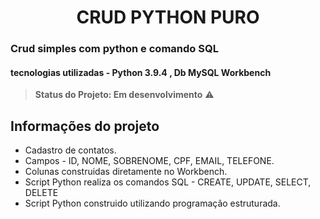 <h1 align="center"> CRUD PYTHON PURO </>

### Crud simples com python e comando SQL
#### tecnologias utilizadas - Python 3.9.4 , Db MySQL Workbench

> __Status do Projeto: Em desenvolvimento__ ⚠️

## Informações do projeto 

+ Cadastro de contatos.
+ Campos - ID, NOME, SOBRENOME, CPF, EMAIL, TELEFONE.
+ Colunas construidas diretamente no Workbench.
+ Script Python realiza os comandos SQL - CREATE, UPDATE, SELECT, DELETE
+ Script Python construido utilizando programação estruturada.
